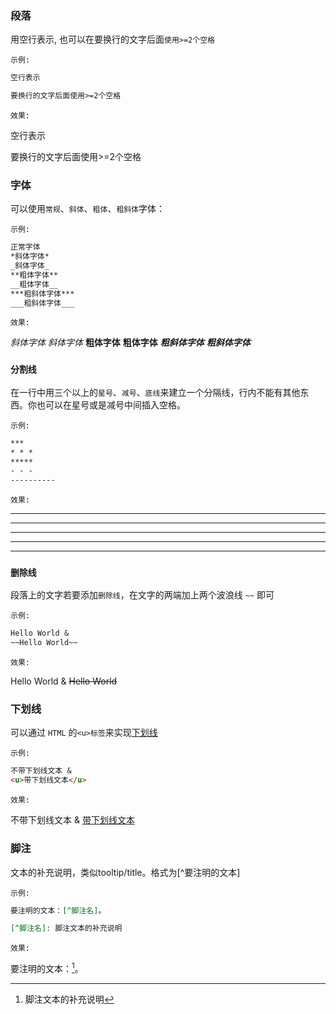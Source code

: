 ### 段落
用空行表示, 也可以在要换行的文字后面`使用>=2个空格`

`示例:`
``` md
空行表示

要换行的文字后面使用>=2个空格   
```
`效果:`

空行表示

要换行的文字后面使用>=2个空格   

### 字体
可以使用`常规`、`斜体`、`粗体`、`粗斜体`字体：

`示例:`
``` md
正常字体
*斜体字体*
_斜体字体_
**粗体字体**
__粗体字体__
***粗斜体字体***
___粗斜体字体___  

```
`效果:`

*斜体字体*
_斜体字体_
**粗体字体**
__粗体字体__
***粗斜体字体***
___粗斜体字体___

### `分割线`
在一行中用三个以上的`星号`、`减号`、`底线`来建立一个分隔线，行内不能有其他东西。你也可以在星号或是减号中间插入空格。

`示例:`
``` md
***
* * *
*****
- - -
----------
```
`效果:`

***
* * *
*****
- - -
----------

### `删除线`
段落上的文字若要添加`删除线`，在文字的两端加上两个波浪线 `~~` 即可

`示例:`
``` md
Hello World & 
~~Hello World~~
```
`效果:`

Hello World & 
~~Hello World~~

### 下划线
可以通过 `HTML` 的`<u>标签`来实现<u>下划线</u>

`示例:`
``` md
不带下划线文本 & 
<u>带下划线文本</u>
```
`效果:`

不带下划线文本 & 
<u>带下划线文本</u>

### 脚注
文本的补充说明，类似tooltip/title。格式为[^要注明的文本]

`示例:`
``` md
要注明的文本：[^脚注名]。

[^脚注名]: 脚注文本的补充说明
```
`效果:`

要注明的文本：[^脚注名]。

[^脚注名]: 脚注文本的补充说明